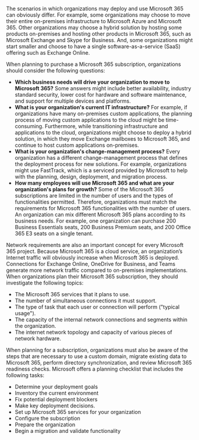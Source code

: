 The scenarios in which organizations may deploy and use Microsoft 365 can obviously differ. For example, some organizations may choose to move their entire on-premises infrastructure to Microsoft Azure and Microsoft 365. Other organizations may choose a hybrid solution by hosting some products on-premises and hosting other products in Microsoft 365, such as Microsoft Exchange and Skype for Business. And, some organizations might start smaller and choose to have a single software-as-a-service (SaaS) offering such as Exchange Online.

When planning to purchase a Microsoft 365 subscription, organizations should consider the following questions:

 *  **Which business needs will drive your organization to move to Microsoft 365?** Some answers might include better availability, industry standard security, lower cost for hardware and software maintenance, and support for multiple devices and platforms.
 *  **What is your organization's current IT infrastructure?** For example, if organizations have many on-premises custom applications, the planning process of moving custom applications to the cloud might be time-consuming. Furthermore, while transitioning infrastructure and applications to the cloud, organizations might choose to deploy a hybrid solution, in which they move Exchange mailboxes to Microsoft 365, and continue to host custom applications on-premises.
 *  **What is your organization's change-management process?** Every organization has a different change-management process that defines the deployment process for new solutions. For example, organizations might use FastTrack, which is a serviced provided by Microsoft to help with the planning, design, deployment, and migration process.
 *  **How many employees will use Microsoft 365 and what are your organization's plans for growth?** Some of the Microsoft 365 subscriptions are limited in the number of users and the types of functionalities permitted. Therefore, organizations must match the requirements for Microsoft 365 functionalities with the number of users. An organization can mix different Microsoft 365 plans according to its business needs. For example, one organization can purchase 200 Business Essentials seats, 200 Business Premium seats, and 200 Office 365 E3 seats on a single tenant.

Network requirements are also an important concept for every Microsoft 365 project. Because Microsoft 365 is a cloud service, an organization’s Internet traffic will obviously increase when Microsoft 365 is deployed. Connections for Exchange Online, OneDrive for Business, and Teams generate more network traffic compared to on-premises implementations. When organizations plan their Microsoft 365 subscription, they should investigate the following topics:

 *  The Microsoft 365 services that it plans to use.
 *  The number of simultaneous connections it must support.
 *  The type of task that each user or connection will perform ("typical usage").
 *  The capacity of the internal network connections and segments within the organization.
 *  The internet network topology and capacity of various pieces of network hardware.

When planning for a subscription, organizations must also be aware of the steps that are necessary to use a custom domain, migrate existing data to Microsoft 365, perform directory synchronization, and review Microsoft 365 readiness checks. Microsoft offers a planning checklist that includes the following tasks:

 *  Determine your deployment goals
 *  Inventory the current environment
 *  Fix potential deployment blockers
 *  Make key deployment decisions.
 *  Set up Microsoft 365 services for your organization
 *  Configure the subscription
 *  Prepare the organization
 *  Begin a migration and validate functionality
